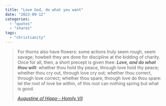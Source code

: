```yaml
---
title: "Love God, do what you want"
date: "2023-09-12"
categories:
  - "quotes"
  - "shares"
tags:
  - "christianity"
---
```


> For thorns also have flowers: some actions truly seem rough, seem savage; howbeit they are done for discipline at the bidding of charity. Once for all, then, a short precept is given thee: _**Love, and do what thou wilt**_: whether thou hold thy peace, through love hold thy peace; whether thou cry out, through love cry out; whether thou correct, through love correct; whether thou spare, through love do thou spare: let the root of love be within, of this root can nothing spring but what is good. 
>
> <cite> [Augustine of Hippo - Homily VII](https://www.ccel.org/ccel/schaff/npnf107.iv.x.html) </cite>